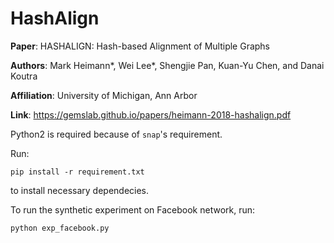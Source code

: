 # HashAlign

<b>Paper</b>: HASHALIGN: Hash-based Alignment of Multiple Graphs

<b>Authors</b>: Mark Heimann*, Wei Lee*, Shengjie Pan, Kuan-Yu Chen, and Danai Koutra

<b>Affiliation</b>: University of Michigan, Ann Arbor

**Link**: https://gemslab.github.io/papers/heimann-2018-hashalign.pdf

Python2 is required because of `snap`'s requirement.

Run: 
```angular2
pip install -r requirement.txt
``` 
to install necessary dependecies.

To run the synthetic experiment on Facebook network, run:
```angular2
python exp_facebook.py
```
